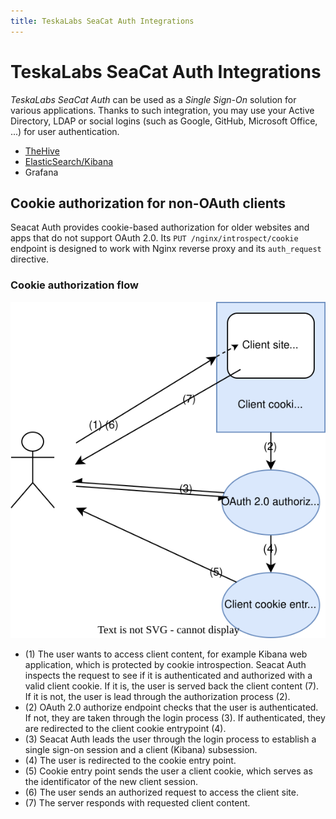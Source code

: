 ```yaml
---
title: TeskaLabs SeaCat Auth Integrations
---
```


# TeskaLabs SeaCat Auth Integrations

_TeskaLabs SeaCat Auth_ can be used as a _Single Sign-On_ solution for various applications.
Thanks to such integration, you may use your Active Directory, LDAP or social logins (such as Google, GitHub, Microsoft Office, ...) for user authentication.

 * [TheHive](the-hive)
 * [ElasticSearch/Kibana](elk)
 * Grafana


## Cookie authorization for non-OAuth clients

Seacat Auth provides cookie-based authorization for older websites and apps that do not support OAuth 2.0.
Its `PUT /nginx/introspect/cookie` endpoint is designed to work with Nginx reverse proxy and its `auth_request` directive.

### Cookie authorization flow

![Cookie authorization flow](teskalabs-seacat-auth-cookie-flow.drawio.svg)

- (1) The user wants to access client content, for example Kibana web application, which is protected by cookie introspection. Seacat Auth inspects the request to see if it is authenticated and authorized with a valid client cookie. If it is, the user is served back the client content (7). If it is not, the user is lead through the authorization process (2).
- (2) OAuth 2.0 authorize endpoint checks that the user is authenticated. If not, they are taken through the login process (3). If authenticated, they are redirected to the client cookie entrypoint (4).
- (3) Seacat Auth leads the user through the login process to establish a single sign-on session and a client (Kibana) subsession.
- (4) The user is redirected to the cookie entry point.
- (5) Cookie entry point sends the user a client cookie, which serves as the identificator of the new client session.
- (6) The user sends an authorized request to access the client site.
- (7) The server responds with requested client content.

